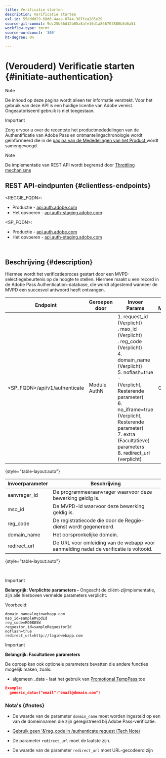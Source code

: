 ```yaml
---
title: Verificatie starten
description: Verificatie starten
exl-id: 55dddd29-68d6-4aae-8744-307fea285e29
source-git-commit: 9dc25b66d12b05a8afe16d1a866707880b5d6a51
workflow-type: tm+mt
source-wordcount: '306'
ht-degree: 0%

---
```


# (Verouderd) Verificatie starten {#initiate-authentication}

>[!NOTE]
>
>De inhoud op deze pagina wordt alleen ter informatie verstrekt. Voor het gebruik van deze API is een huidige licentie van Adobe vereist. Ongeautoriseerd gebruik is niet toegestaan.

>[!IMPORTANT]
>
> Zorg ervoor u over de recentste het productmededelingen van de Authentificatie van Adobe Pass en ontmantelingschronologie wordt geïnformeerd die in de [ pagina van de Mededelingen van het Product ](/help/authentication/product-announcements.md) wordt samengevoegd.

>[!NOTE]
>
> De implementatie van REST API wordt begrensd door [ Throttling mechanisme ](/help/authentication/integration-guide-programmers/throttling-mechanism.md)

## REST API-eindpunten {#clientless-endpoints}

&lt;REGGIE_FQDN>:

* Productie - [ api.auth.adobe.com ](http://api.auth.adobe.com/)
* Het opvoeren - [ api.auth-staging.adobe.com ](http://api.auth-staging.adobe.com/)

&lt;SP_FQDN>:

* Productie - [ api.auth.adobe.com ](http://api.auth.adobe.com/)
* Het opvoeren - [ api.auth-staging.adobe.com ](http://api.auth-staging.adobe.com/)

</br>


## Beschrijving {#description}

Hiermee wordt het verificatieproces gestart door een MVPD-selectiegebeurtenis op de hoogte te stellen. Hiermee maakt u een record in de Adobe Pass Authentication-database, die wordt afgestemd wanneer de MVPD een succesvol antwoord heeft ontvangen.



| Endpoint | Geroepen </br> door | Invoer   </br> Params | HTTP </br> Methode | Antwoord | HTTP-respons </br> |
| --- | --- | --- | --- | --- | --- |
| &lt;SP_FQDN>/api/v1/authenticate | Module AuthN | 1. request_id (Verplicht) </br> .  mso_id (Verplicht) </br> .  reg_code (Verplicht) </br> 4.  domain_name (Verplicht) </br> 5.  noflash=true - </br>    (Verplicht, Resterende parameter) </br> 6.  no_iframe=true (Verplicht, Resterende parameter) </br> 7.  extra (Facultatieve) parameters </br> 8.  redirect_url (verplicht) | GET | De Web-app voor aanmelding wordt omgeleid naar de aanmeldingspagina van MVPD. | 302 voor volledige omleiding |

{style="table-layout:auto"}


| Invoerparameter | Beschrijving |
| --- | --- |
| aanvrager_id | De programmeeraanvrager waarvoor deze bewerking geldig is. |
| mso_id | De MVPD-id waarvoor deze bewerking geldig is. |
| reg_code | De registratiecode die door de Reggie-dienst wordt gegenereerd. |
| domain_name | Het oorspronkelijke domein. |
| redirect_url | De URL voor omleiding van de webapp voor aanmelding nadat de verificatie is voltooid. |

{style="table-layout:auto"}

</br>

>[!IMPORTANT]
> 
>**Belangrijk: Verplichte parameters -** Ongeacht de cliënt-zijimplementatie, zijn alle hierboven vermelde parameters verplicht.
>
>
>Voorbeeld:
>
>```
>domain_name=loginwebapp.com
>mso_id=sampleMvpdId
>reg_code=RO0885W
>requestor_id=sampleRequestorId
>noflash=true
>redirect_url=http://loginwebapp.com
>```

>[!IMPORTANT]
> 
>**Belangrijk: Facultatieve parameters**
>
>De oproep kan ook optionele parameters bevatten die andere functies mogelijk maken, zoals:
>
> * algemeen \_data - laat het gebruik van [ Promotional TempPass ](/help/authentication/integration-guide-programmers/features-premium/temporary-access/temp-pass-feature.md#promotional-temp-pass) toe
>
>```JSON
>Example:
>   generic_data=("email":"email@domain.com")
>```


### **Nota&#39;s** {#notes}

* De waarde van de parameter `domain_name` moet worden ingesteld op een van de domeinnamen die zijn geregistreerd bij Adobe Pass-verificatie.

* [Gebruik geen &#39;&amp;&#39;reg\_code in /authenticate request (Tech Note)](/help/authentication/integration-guide-programmers/legacy/notes-technical/clientless-avoid-using-reg-code-in-authenticate-request.md)

* De parameter `redirect_url` moet de laatste zijn.

* De waarde van de parameter `redirect_url` moet URL-gecodeerd zijn

